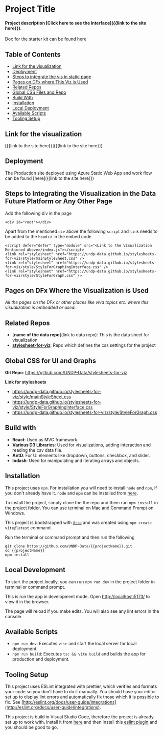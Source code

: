 # Project Title
#### Project description [Click here to see the interface]({{link to the site here}}).

Doc for the starter kit can be found [here](https://orange-bay-04736e710.4.azurestaticapps.net/)

## Table of Contents
* [Link for the visualization](#section-01)
* [Deployment](#deployment)
* [Steps to integrate the vis in static page](#section-02)
* [Pages on DFx where This Viz is Used](#section-03)
* [Related Repos](#section-04)
* [Global CSS Files and Repo](#section-05)
* [Build With](#section-06)
* [Installation](#section-07)
* [Local Deployment](#section-08)
* [Available Scripts](#section-09)
* [Tooling Setup](#section-10)

## Link for the visualization<a name="section-01"></a>
[{{link to the site here}}]({{link to the site here}})

## Deployment<a name="deployment"></a>
The Production site deployed using Azure Static Web App and work flow can be found [here]({{link to the site here}})

## Steps to Integrating the Visualization in the Data Future Platform or Any Other Page<a name="section-02"></a>
Add the following div in the page
```
<div id="root"></div>
```

Apart from the mentioned `div` above the following `script` and `link` needs to be added to the `head` or in the embed code
```
<script defer="defer" type="module" src="<Link to the Visualization Mentioned Above>/index.js"></script>
<link rel="stylesheet" href="https://undp-data.github.io/stylesheets-for-viz/style/mainStyleSheet.css" />
<link rel="stylesheet" href="https://undp-data.github.io/stylesheets-for-viz/style/StyleForGraphingInterface.css" />
<link rel="stylesheet" href="https://undp-data.github.io/stylesheets-for-viz/style/StyleForGraph.css" />
```

## Pages on DFx Where the Visualization is Used<a name="section-03"></a>
_All the pages on the DFx or other places like viva topics etc. where this visualization is embedded or used._

## Related Repos<a name="section-04"></a>
* [__name of the data repo__](link to data repo): This is the data sheet for visualization
* [__stylesheet-for-viz__](https://github.com/UNDP-Data/stylesheets-for-viz): Repo which defines the css settings for the project

## Global CSS for UI and Graphs<a name="section-05"></a>
__Git Repo__: https://github.com/UNDP-Data/stylesheets-for-viz

__Link for stylesheets__
* https://undp-data.github.io/stylesheets-for-viz/style/mainStyleSheet.css
* https://undp-data.github.io/stylesheets-for-viz/style/StyleForGraphingInterface.css
* https://undp-data.github.io/stylesheets-for-viz/style/StyleForGraph.css

## Build with<a name="section-06"></a>
* __React__: Used as MVC framework.
* __Various D3 Libraries__: Used for visualizations, adding interaction and reading the csv data file.
* __AntD__: For UI elements like dropdown, buttons, checkbox, and slider.
* __lodash__: Used for manipulating and iterating arrays and objects.

## Installation<a name="section-07"></a>
This project uses `npm`. For installation you will need to install `node` and `npm`, if you don't already have it. `node` and `npm` can be installed from [here](https://nodejs.org/en/download/).

To install the project, simply clone the the repo and them run `npm install` in the project folder. You can use terminal on Mac and Command Prompt on Windows.

This project is bootstrapped with [`Vite`](https://vitejs.dev/) and was created using `npm create vite@latest` command.

Run the terminal or command prompt and then run the following

```
git clone https://github.com/UNDP-Data/{{projectName}}.git
cd {{projectName}}
npm install
```

## Local Development<a name="section-08"></a>
To start the project locally, you can run `npm run dev` in the project folder in terminal or command prompt.

This is run the app in development mode. Open [http://localhost:5173/](http://localhost:5173/) to view it in the browser.

The page will reload if you make edits. You will also see any lint errors in the console.

## Available Scripts<a name="section-09"></a>
* `npm run dev`: Executes `vite` and start the local server for local deployment.
* `npm run build`: Executes `tsc && vite build` and builds the app for production and deployment.

## Tooling Setup<a name="section-10"></a>
This project uses ESLint integrated with prettier, which verifies and formats your code so you don't have to do it manually. You should have your editor set up to display lint errors and automatically fix those which it is possible to fix. See [http://eslint.org/docs/user-guide/integrations](http://eslint.org/docs/user-guide/integrations).

This project is build in Visual Studio Code, therefore the project is already set up to work with. Install it from [here](https://code.visualstudio.com/) and then install this [eslint plugin](https://marketplace.visualstudio.com/items?itemName=dbaeumer.vscode-eslint) and you should be good to go.

